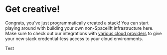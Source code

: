 # Get creative!

Congrats, you've just programmatically created a stack! You can start playing around with building your own non-Spacelift infrastructure here. Make sure to check out our integrations with [various cloud providers](https://docs.spacelift.io/integrations/cloud-providers) to give your new stack credential-less access to your cloud environments.

Test
